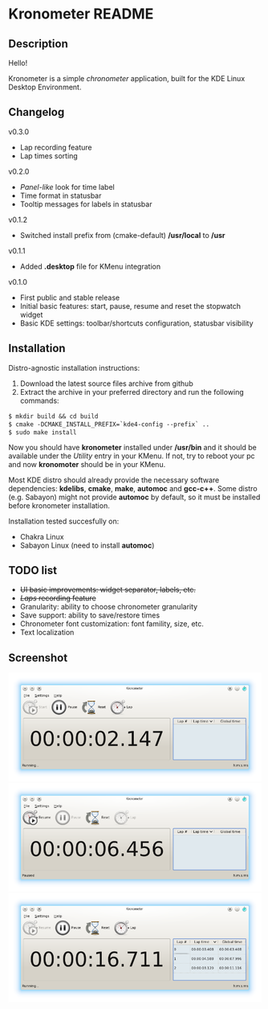 Kronometer README
=================

Description
-----------
Hello!

Kronometer is a simple *chronometer* application, built for the KDE Linux Desktop Environment.

Changelog
---------
v0.3.0
* Lap recording feature
* Lap times sorting

v0.2.0
* *Panel-like* look for time label
* Time format in statusbar
* Tooltip messages for labels in statusbar

v0.1.2
* Switched install prefix from (cmake-default) **/usr/local** to **/usr**

v0.1.1
* Added **.desktop** file for KMenu integration

v0.1.0
* First public and stable release
* Initial basic features: start, pause, resume and reset the stopwatch widget
* Basic KDE settings: toolbar/shortcuts configuration, statusbar visibility

Installation
------------

Distro-agnostic installation instructions:

1. Download the latest source files archive from github
2. Extract the archive in your preferred directory and run the following commands:

```
$ mkdir build && cd build
$ cmake -DCMAKE_INSTALL_PREFIX=`kde4-config --prefix` ..
$ sudo make install
```

Now you should have **kronometer** installed under **/usr/bin** and it should be available under the *Utility* entry in your KMenu.
If not, try to reboot your pc and now **kronomoter** should be in your KMenu.

Most KDE distro should already provide the necessary software dependencies: **kdelibs**, **cmake**, **make**, **automoc** and **gcc-c++**.
Some distro (e.g. Sabayon) might not provide **automoc** by default, so it must be installed before kronometer installation.

Installation tested succesfully on:

* Chakra Linux
* Sabayon Linux (need to install **automoc**)

TODO list
---------

* ~~UI basic improvements: widget separator, labels, etc.~~
* ~~*Laps* recording feature~~
* Granularity: ability to choose chronometer granularity
* Save support: ability to save/restore times
* Chronometer font customization: font famility, size, etc.
* Text localization

Screenshot
----------

<!-- [![kronometer inactive](img/screen-v0.3.x/kronometer-inactive.png?raw=true)](img/screen-v0.3.x/kronometer-inactive.png?raw=true) -->
[![kronometer running](img/screen-v0.3.x/kronometer-running.png?raw=true)](img/screen-v0.3.x/kronometer-running.png?raw=true)
[![kronometer paused](img/screen-v0.3.x/kronometer-paused.png?raw=true)](img/screen-v0.3.x/kronometer-paused.png?raw=true)
[![kronometer paused](img/screen-v0.3.x/kronometer-laps.png?raw=true)](img/screen-v0.3.x/kronometer-laps.png?raw=true)


